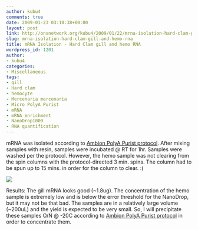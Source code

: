 ```yaml
---
author: kubu4
comments: true
date: 2009-01-23 03:10:38+00:00
layout: post
link: http://onsnetwork.org/kubu4/2009/01/22/mrna-isolation-hard-clam-gill-and-hemo-rna/
slug: mrna-isolation-hard-clam-gill-and-hemo-rna
title: mRNA Isolation - Hard Clam gill and hemo RNA
wordpress_id: 1201
author:
- kubu4
categories:
- Miscellaneous
tags:
- gill
- Hard clam
- hemocyte
- Mercenaria mercenaria
- Micro PolyA Purist
- mRNA
- mRNA enrichment
- NanoDrop1000
- RNA quantification
---
```


mRNA was isolated according to [Ambion PolyA Purist protocol](http://aquacul4.fish.washington.edu/Protocols:Information%20Sheets/Commercial%20Protocols:Manuals/Ambion%20-%20MicroPoly%28A%29Purist%20Kit.pdf). After mixing samples with resin, samples were incubated @ RT for 1hr. Samples were washed per the protocol. However, the hemo sample was not clearing from the spin columns with the protocol-directed 3 min. spins. The column had to be spun up to 15 mins. in order for the column to clear. :(

![](http://eagle.fish.washington.edu/Arabidopsis/RNA%20Spec%20Readings/20090122%20RNA%20SJW-02.png)

Results: The gill mRNA looks good (~1.8ug). The concentration of the hemo sample is extremely low and is below the error threshold for the NanoDrop, but it may not be that bad. The samples are in a relatively large volume (~200uL) and the yield is expected to be very small. So, I will precipitate these samples O/N @ -20C according to [Ambion PolyA Purist protocol](http://aquacul4.fish.washington.edu/Protocols:Information%20Sheets/Commercial%20Protocols:Manuals/Ambion%20-%20MicroPoly%28A%29Purist%20Kit.pdf) in order to concentrate them.
